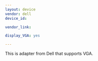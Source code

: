 ```yaml
---
layout: device
vendor: dell
device_id: 

vendor_link:

display_VGA: yes

---
```


This is adapter from Dell that supports VGA.